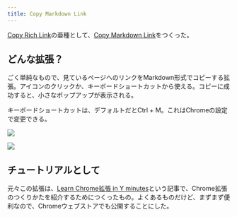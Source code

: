 ```yaml
---
title: Copy Markdown Link
---
```

[Copy Rich Link](https://chrome.google.com/webstore/detail/copy-rich-link/hikiamlgpdcabppakpmemaofmkgknpea)の亜種として、[Copy Markdown Link](https://chrome.google.com/webstore/detail/copy-markdown-link/gkceaaphhbeanfciglgpffnncfpipjpa)をつくった。

どんな拡張？
------

ごく単純なもので、見ているページへのリンクをMarkdown形式でコピーする拡張。アイコンのクリックか、キーボードショートカットから使える。コピーに成功すると、小さなポップアップが表示される。

キーボードショートカットは、デフォルトだとCtrl + M。これはChromeの設定で変更できる。

![](https://lh3.googleusercontent.com/docs/ADP-6oFHVpZZU6VnEebbcI4jDuhULKExJYTNqZIYqDAhwUdQ4gStCPaGlvJ_7xBVBYSVOWfQy5SmdIa_-6ePlv6pje0c-246fUiF0ubpJ47KxD7R16J3Olx138eqMS6X61tnVbznOCmrfKgPNWTjjHwzkHa5uZc_bRgXdKCUrok8xA6A-S4Dtuv-KTgHTKKx-Zr6CxX8hYl5Rbp4JY4RtCLESiOgC8kPOvGhtIA9YbfV0Dgiy8dH0H3zRdMAt7vhUIB6KQZ7bwYRNYpe7w8LEHS6gnjCok6otrRosHb6T5uTp_zlKLEm7sKuLKthMHqGXMQbHIappxCDLLlQDJKYeXsgF9lJTj7STNf_kwln5g4utVMuwX4WtgE3CncAFiKoj-4cBCP7LXQmzqo2J7umqQ18Hh43_iNJITjZXtviK8HcCsDG0zl4BptL9LpOw-jRNVTv2C5EZx0fNpzdQJ3ccNPnaDW2j6EEhOdQ6k-AVYCJffIoR4fr2OHlAS7-qoo6tGyUlE1MpPcLhQlSbfICa2-8ez_3Y_ioDp85GONZgr9sY4wsrZ4BPUqfWa0smyeooSv1oqaxrlB44UbiXg8q6iKYRZkjQhF8Z494Hg4t3T4m6PsV2lZc6LIHsT9mBE4ZMY-l_7xF4Ms8f4ozAkXs_tifx-i-QZm-w_OErNk4-zEMUIOzwOVqmhOqzjXwPdOPyJsyBSNk4eo6-vmcvZK7bY6O0RhKi7BW0JQZBvgLOMhCpUNvITRxmaDDILKRCPzwWP3kNHP04CUzNx2cnXlZeSPQJdBwHHXhuOlFjhBkmkg1SftpBpSfY7Mtqd7cG11KC5j0AapDe6PXSWZO9S1o-dKVowU2dmdx9ktYAcUODouqjHn7aDr8zWE1miOh28NXkq93s4_lcPidIAnPSE3zrjCgeXGRdOr7_u5RKnRDWqd56I2-Qhs9jkI652O9JZ-Mg-27cpikT49FMBpFoDDQTgFkc4J6xhwC4KgF7CK5cSojQf1fgGHFGrpIoPwSgXWwUlp4OrwFXLOLBQZXE_jO35h2T6IWRDXUI8oDu4NUPl3DaTRKSz0rk-VQYy8mBxttlGrMQg0ILMu9C6wCL9KNXRJ5HTWnqp4w2uHavWLMHbjt2yEnjbnO_aOURrIiW3zpzwoC12LSPKFKv3Y6lZHL9GxeS_LpZGhc6xgTMr97aKL_rOZng2gBLk3rqve53XgvfrLljETIf7q-SJ-9dclcWNfm2fQFcuTDK2tza4zH_n2gxlFLOLL-)

![](https://lh3.googleusercontent.com/docs/ADP-6oG6HijpWdXpyqzNprcWQxG2YVLbF7jhww7XJc_r3Q3quNZsVHezkBhtYxY_ptDbZDIDD6MnyCJOv4r0XabWjs-LlgR2Kj6REAKXJscW3ZLXWUlyYZB0X0WRVzbhuHVfPkzk_6aiMX7fh-DhHKYS5m4niYDjJsNsz0M0fVy1_hA2tSAQeQcfcDRKoF8ozitYMC6iPHBdUv0GRjumn-jb_fIVXcf52REmm_fckjGNUZDXLcyKw6XrtIensZI78NLTsB9gMaAJDAoKBphxJ4a_JN0nZMvZ8eM-L0m38UPnmKOCi34I5oiBntdqYX7aSnFSKRYWRV6n_R45txyu6_dsaHj8kSCPDO3SOhhgLU6h_8NsybOUvC91_14qW7zXZlalxVObKJxiTQMCHefzhvlNzPWWY39bBiaIlo_SkgD8n-mgAftQIG1domghooHCsjEF2_bjfPkKxdUyM6Ue8dGIe5ug1xLWRmZtimUiY14OVS9zzD-KX6_xKKqGDKsin3du8mpOIEBUmfuIJPItxVRfRL4pEGr-kY4dFeXdM4atxgXgBKZHaBCnmfm1owAIGmYnmKTZn-6hovijMAIesNRXiqzXI5AsWVrVrHublCDZlAr0fRRSPTOXh5fLQ7xXL5-ySyo1NGTqlwLhnhQCTAbOdbVoNGaJXcAE7UemU9q8A56HVGLEkOWS6tqBfRjlBYa90QNWDJQcUbvav1eFtLX5Ptc3DXWffCgFLxPkMu1AVDlREXu10PqMh3g1abdDoxbQQjQv3ee4iIM6uby8X6L9FEcSLUd3wsyl3hjYd50KN4y9cmj32ybPSWRU3Z6XjOts6nzEzznxKG18APq6lpz9cFigOgu6GpznfAs8hcsOhXt2mrJq074qBB50B_bFmzNtHx2-wpSH-LgzJYWpKOSvy-F_voHJo-NTORMPu8i1f4WZRAzX_ifxPvyVUBs8MAJ3S2cg0EnNu8sjqQnO370BBBw61-5FNzhKNUaJF4hvlIDYq2710TQoxBft5N87yLvPJ-zMQyXp_mF3ycrldSM167VyJAh1A2Uq77y2xwdtBCquzpydKGO4Yiq0WkFVCW1s7lgbOr2MHE4nF3SxOdETcS6T533tL9YcQaN_v5X3qH5ZvnRCv0u1B6nfyLDeAnnYQtBiBoptFS-sB7wMzOMWG77Cf-1d3n0al0NkXKtd7HWaeahzq4RPTGX5LcXO5QpV87GWG0scSitxtUR_TNgPgGrXc23O8iIxAcJ3eBnLpXYixVYT)

チュートリアルとして
----------

元々この拡張は、[Learn Chrome拡張 in Y minutes](https://r7kamura.com/articles/2022-05-18-learn-chrome-extention-in-y-minutes)という記事で、Chrome拡張のつくりかたを紹介するためにつくったもの。よくあるものだけど、まずまず便利なので、Chromeウェブストアでも公開することにした。
